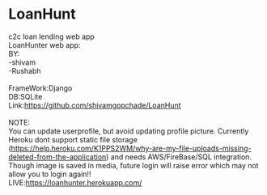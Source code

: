 # LoanHunt
c2c loan lending web app<br/>
LoanHunter web app:<br/>
BY:<br />
-shivam<br/>
-Rushabh<br/>
<br/>
FrameWork:Django<br/>
DB:SQLite <br/>
Link:https://github.com/shivamgopchade/LoanHunt <br/>
<br/>
NOTE:<br/>
You can update userprofile, but avoid updating profile picture. Currently Heroku dont support static file storage
(https://help.heroku.com/K1PPS2WM/why-are-my-file-uploads-missing-deleted-from-the-application) and needs AWS/FireBase/SQL integration.
Though image is saved in media, future login will raise error which may not allow you to login again!!
<br/>
LIVE:https://loanhunter.herokuapp.com/
